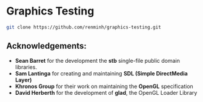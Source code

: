# Graphics Testing

```bash
git clone https://github.com/renminh/graphics-testing.git
```

## Acknowledgements:
- **Sean Barret** for the development the **stb** single-file public domain
 libraries.
- **Sam Lantinga** for creating and maintaining **SDL (Simple DirectMedia
 Layer)**
- **Khronos Group** for their work on maintaining the **OpenGL** specification
- **David Herberth** for the development of **glad**, the OpenGL Loader 
 Library




